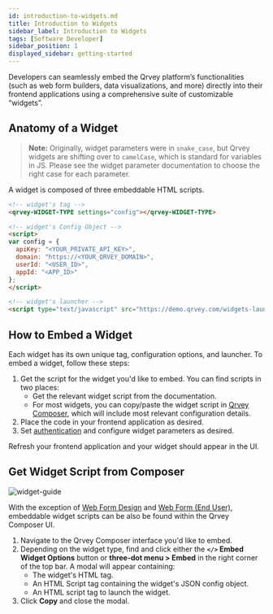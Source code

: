 ```yaml
---
id: introduction-to-widgets.md
title: Introduction to Widgets
sidebar_label: Introduction to Widgets
tags: [Software Developer]
sidebar_position: 1
displayed_sidebar: getting-started
---
```


Developers can seamlessly embed the Qrvey platform’s functionalities (such as web form builders, data visualizations, and more) directly into their frontend applications using a comprehensive suite of customizable “widgets”.


## Anatomy of a Widget

> **Note:** Originally, widget parameters were in `snake_case`, but Qrvey widgets are shifting over to `camelCase`, which is standard for variables in JS. Please see the widget parameter documentation to choose the right case for each parameter.

A widget is composed of three embeddable HTML scripts.

```html
<!-- widget's tag -->
<qrvey-WIDGET-TYPE settings="config"></qrvey-WIDGET-TYPE>

<!-- widget's Config Object -->
<script>
var config = {
  apiKey: "<YOUR_PRIVATE_API_KEY>",
  domain: "https://<YOUR_QRVEY_DOMAIN>",
  userId: "<USER_ID>",
  appId: "<APP_ID>"
};
</script>

<!-- widget's launcher -->
<script type="text/javascript" src="https://demo.qrvey.com/widgets-launcher/app.js"></script>
```

## How to Embed a Widget

Each widget has its own unique tag, configuration options, and launcher. To embed a widget, follow these steps:

1. Get the script for the widget you'd like to embed. You can find scripts in two places:
   - Get the relevant widget script from the documentation.
   - For most widgets, you can copy/paste the widget script in [Qrvey Composer](#get-widget-script-from-composer), which will include most relevant configuration details.
4. Place the code in your frontend application as desired.
5. Set [authentication](./widget-authentication.md) and configure widget parameters as desired.

Refresh your frontend application and your widget should appear in the UI.


## Get Widget Script from Composer

![widget-guide](https://s3.amazonaws.com/cdn.qrvey.com/documentation_assets/embedding/widgets/widget-intro.png#thumbnail-60)

With the exception of [Web Form Design](./05-Widgets/web-forms.md) and [Web Form (End User)](./05-Widgets/web-form-end-user.md), embeddable widget scripts can be also be found within the Qrvey Composer UI.

1. Navigate to the Qrvey Composer interface you'd like to embed.
2. Depending on the widget type, find and click either the **`</>` Embed Widget Options** button or **three-dot menu > Embed** in the right corner of the top bar.
    A modal will appear containing:
    - The widget's HTML tag.
    - An HTML Script tag containing the widget's JSON config object.
    - An HTML script tag to launch the widget.
3. Click **Copy** and close the modal.


